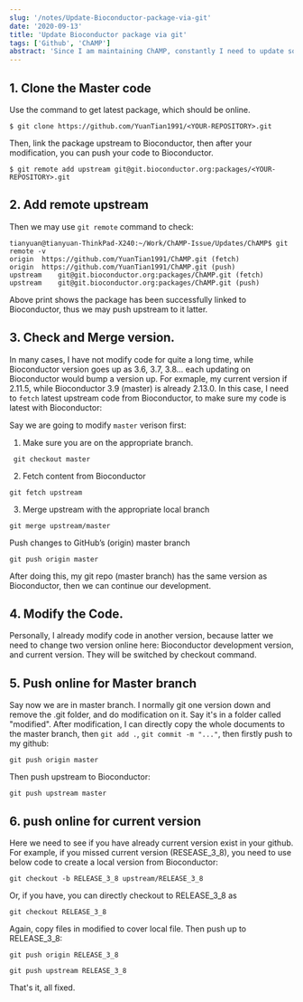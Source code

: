 ```yaml
---
slug: '/notes/Update-Bioconductor-package-via-git'
date: '2020-09-13'
title: 'Update Bioconductor package via git'
tags: ['Github', 'ChAMP']
abstract: 'Since I am maintaining ChAMP, constantly I need to update some programs, add features and similar staff. I have been using new git-based Bioconductor system for a while, here I am just record some codes for check.'
---
```


## 1. Clone the Master code
Use the command to get latest package, which should be online.

```
$ git clone https://github.com/YuanTian1991/<YOUR-REPOSITORY>.git
```

Then, link the package upstream to Bioconductor, then after your modification, you can push your code to Bioconductor.
```
$ git remote add upstream git@git.bioconductor.org:packages/<YOUR-REPOSITORY>.git
```

## 2. Add remote upstream
Then we may use `git remote` command to check:
```
tianyuan@tianyuan-ThinkPad-X240:~/Work/ChAMP-Issue/Updates/ChAMP$ git remote -v
origin	https://github.com/YuanTian1991/ChAMP.git (fetch)
origin	https://github.com/YuanTian1991/ChAMP.git (push)
upstream	git@git.bioconductor.org:packages/ChAMP.git (fetch)
upstream	git@git.bioconductor.org:packages/ChAMP.git (push) 
```
Above print shows the package has been successfully linked to Bioconductor, thus we may push upstream to it latter.

## 3. Check and Merge version.
In many cases, I have not modify code for quite a long time, while Bioconductor version goes up as 3.6, 3.7, 3.8... each updating on Bioconductor would bump a version up. For exmaple, my current version if 2.11.5, while Bioconductor 3.9 (master) is already 2.13.0. In this case, I need to `fetch` latest upstream code from Bioconductor, to make sure my code is latest with Bioconductor:

Say we are going to modify `master` verison first:

1. Make sure you are on the appropriate branch.
```
 git checkout master
```
2. Fetch content from Bioconductor
```
git fetch upstream
```
3. Merge upstream with the appropriate local branch
```
git merge upstream/master
```
Push changes to GitHub’s (origin) master branch
```
git push origin master
```
After doing this, my git repo (master branch) has the same version as Bioconductor, then we can continue our development.

## 4. Modify the Code.
Personally, I already modify code in another version, because latter we need to change two version online here: Bioconductor development version, and current version. They will be switched by checkout command.

## 5. Push online for Master branch
Say now we are in master branch. I normally git one version down and remove the .git folder, and do modification on it. Say it's in a folder called "modified". After modification, I can directly copy the whole documents to the master branch, then `git add .`, `git commit -m "..."`, then firstly push to my github:

```
git push origin master
```
Then push upstream to Bioconductor:
```
git push upstream master
```

## 6. push online for current version
Here we need to see if you have already current version exist in your github. For example, if you missed current version (RESEASE_3_8), you need to use below code to create a local version from Bioconductor:
```
git checkout -b RELEASE_3_8 upstream/RELEASE_3_8
```
Or, if you have, you can directly checkout to RELEASE_3_8 as
```
git checkout RELEASE_3_8
```
Again, copy files in modified to cover local file. Then push up to RELEASE_3_8:
```
git push origin RELEASE_3_8
```
```
git push upstream RELEASE_3_8
```
That's it, all fixed.
